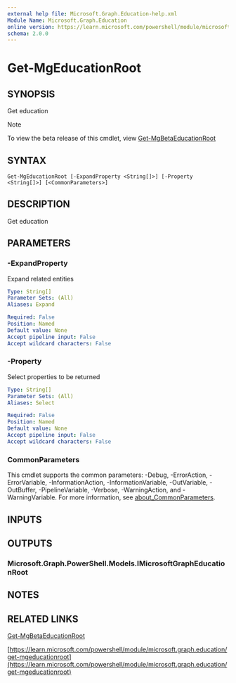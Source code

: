 ```yaml
---
external help file: Microsoft.Graph.Education-help.xml
Module Name: Microsoft.Graph.Education
online version: https://learn.microsoft.com/powershell/module/microsoft.graph.education/get-mgeducationroot
schema: 2.0.0
---
```


# Get-MgEducationRoot

## SYNOPSIS
Get education

> [!NOTE]
> To view the beta release of this cmdlet, view [Get-MgBetaEducationRoot](/powershell/module/Microsoft.Graph.Beta.Education/Get-MgBetaEducationRoot?view=graph-powershell-beta)

## SYNTAX

```
Get-MgEducationRoot [-ExpandProperty <String[]>] [-Property <String[]>] [<CommonParameters>]
```

## DESCRIPTION
Get education

## PARAMETERS

### -ExpandProperty
Expand related entities

```yaml
Type: String[]
Parameter Sets: (All)
Aliases: Expand

Required: False
Position: Named
Default value: None
Accept pipeline input: False
Accept wildcard characters: False
```

### -Property
Select properties to be returned

```yaml
Type: String[]
Parameter Sets: (All)
Aliases: Select

Required: False
Position: Named
Default value: None
Accept pipeline input: False
Accept wildcard characters: False
```

### CommonParameters
This cmdlet supports the common parameters: -Debug, -ErrorAction, -ErrorVariable, -InformationAction, -InformationVariable, -OutVariable, -OutBuffer, -PipelineVariable, -Verbose, -WarningAction, and -WarningVariable. For more information, see [about_CommonParameters](http://go.microsoft.com/fwlink/?LinkID=113216).

## INPUTS

## OUTPUTS

### Microsoft.Graph.PowerShell.Models.IMicrosoftGraphEducationRoot
## NOTES

## RELATED LINKS
[Get-MgBetaEducationRoot](/powershell/module/Microsoft.Graph.Beta.Education/Get-MgBetaEducationRoot?view=graph-powershell-beta)

[https://learn.microsoft.com/powershell/module/microsoft.graph.education/get-mgeducationroot](https://learn.microsoft.com/powershell/module/microsoft.graph.education/get-mgeducationroot)



